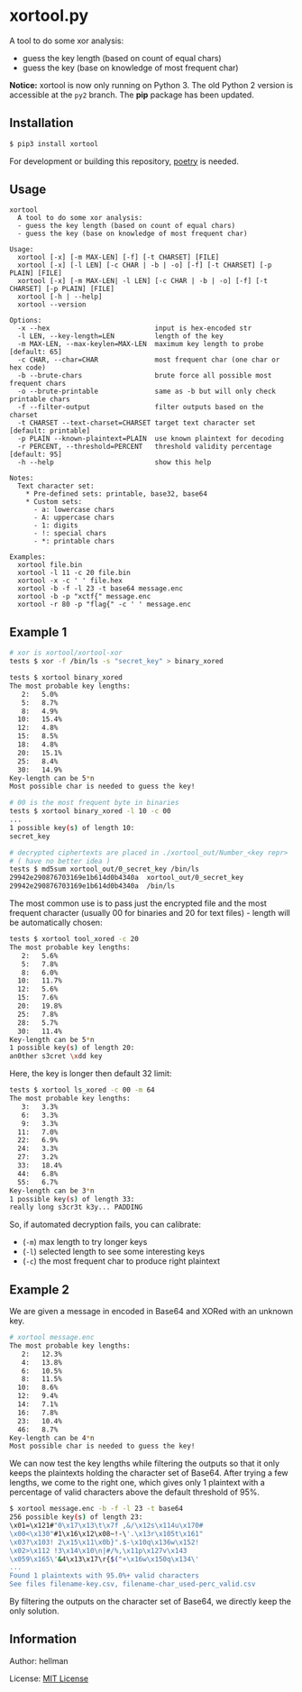 xortool.py
====================

A tool to do some xor analysis:

  - guess the key length (based on count of equal chars)
  - guess the key (base on knowledge of most frequent char)

**Notice:** xortool is now only running on Python 3. The old Python 2 version is accessible at the `py2` branch. The **pip** package has been updated.

## Installation

```bash
$ pip3 install xortool
```

For development or building this repository, [poetry](https://python-poetry.org/) is needed.


Usage
---------------------

```
xortool
  A tool to do some xor analysis:
  - guess the key length (based on count of equal chars)
  - guess the key (base on knowledge of most frequent char)

Usage:
  xortool [-x] [-m MAX-LEN] [-f] [-t CHARSET] [FILE]
  xortool [-x] [-l LEN] [-c CHAR | -b | -o] [-f] [-t CHARSET] [-p PLAIN] [FILE]
  xortool [-x] [-m MAX-LEN| -l LEN] [-c CHAR | -b | -o] [-f] [-t CHARSET] [-p PLAIN] [FILE]
  xortool [-h | --help]
  xortool --version

Options:
  -x --hex                          input is hex-encoded str
  -l LEN, --key-length=LEN          length of the key
  -m MAX-LEN, --max-keylen=MAX-LEN  maximum key length to probe [default: 65]
  -c CHAR, --char=CHAR              most frequent char (one char or hex code)
  -b --brute-chars                  brute force all possible most frequent chars
  -o --brute-printable              same as -b but will only check printable chars
  -f --filter-output                filter outputs based on the charset
  -t CHARSET --text-charset=CHARSET target text character set [default: printable]
  -p PLAIN --known-plaintext=PLAIN  use known plaintext for decoding
  -r PERCENT, --threshold=PERCENT   threshold validity percentage [default: 95]
  -h --help                         show this help

Notes:
  Text character set:
    * Pre-defined sets: printable, base32, base64
    * Custom sets:
      - a: lowercase chars
      - A: uppercase chars
      - 1: digits
      - !: special chars
      - *: printable chars

Examples:
  xortool file.bin
  xortool -l 11 -c 20 file.bin
  xortool -x -c ' ' file.hex
  xortool -b -f -l 23 -t base64 message.enc
  xortool -b -p "xctf{" message.enc
  xortool -r 80 -p "flag{" -c ' ' message.enc
```

Example 1
---------------------

```bash
# xor is xortool/xortool-xor
tests $ xor -f /bin/ls -s "secret_key" > binary_xored

tests $ xortool binary_xored
The most probable key lengths:
   2:   5.0%
   5:   8.7%
   8:   4.9%
  10:   15.4%
  12:   4.8%
  15:   8.5%
  18:   4.8%
  20:   15.1%
  25:   8.4%
  30:   14.9%
Key-length can be 5*n
Most possible char is needed to guess the key!

# 00 is the most frequent byte in binaries
tests $ xortool binary_xored -l 10 -c 00
...
1 possible key(s) of length 10:
secret_key

# decrypted ciphertexts are placed in ./xortool_out/Number_<key repr>
# ( have no better idea )
tests $ md5sum xortool_out/0_secret_key /bin/ls
29942e290876703169e1b614d0b4340a  xortool_out/0_secret_key
29942e290876703169e1b614d0b4340a  /bin/ls
```

The most common use is to pass just the encrypted file and the most frequent character (usually 00 for binaries and 20 for text files) - length will be automatically chosen:

```bash
tests $ xortool tool_xored -c 20
The most probable key lengths:
   2:   5.6%
   5:   7.8%
   8:   6.0%
  10:   11.7%
  12:   5.6%
  15:   7.6%
  20:   19.8%
  25:   7.8%
  28:   5.7%
  30:   11.4%
Key-length can be 5*n
1 possible key(s) of length 20:
an0ther s3cret \xdd key
```

Here, the key is longer then default 32 limit:

```bash
tests $ xortool ls_xored -c 00 -m 64
The most probable key lengths:
   3:   3.3%
   6:   3.3%
   9:   3.3%
  11:   7.0%
  22:   6.9%
  24:   3.3%
  27:   3.2%
  33:   18.4%
  44:   6.8%
  55:   6.7%
Key-length can be 3*n
1 possible key(s) of length 33:
really long s3cr3t k3y... PADDING
```

So, if automated decryption fails, you can calibrate:

- (`-m`) max length to try longer keys
- (`-l`) selected length to see some interesting keys
- (`-c`) the most frequent char to produce right plaintext

Example 2
---------------------

We are given a message in encoded in Base64 and XORed with an unknown key.

```bash
# xortool message.enc
The most probable key lengths:
   2:   12.3%
   4:   13.8%
   6:   10.5%
   8:   11.5%
  10:   8.6%
  12:   9.4%
  14:   7.1%
  16:   7.8%
  23:   10.4%
  46:   8.7%
Key-length can be 4*n
Most possible char is needed to guess the key!
```

We can now test the key lengths while filtering the outputs so that it only keeps the plaintexts holding the character set of Base64. After trying a few lengths, we come to the right one, which gives only 1 plaintext with a percentage of valid characters above the default threshold of 95%.

```bash
$ xortool message.enc -b -f -l 23 -t base64
256 possible key(s) of length 23:
\x01=\x121#"0\x17\x13\t\x7f ,&/\x12s\x114u\x170#
\x00<\x130"#1\x16\x12\x08~!-\'.\x13r\x105t\x161"
\x03?\x103! 2\x15\x11\x0b}".$-\x10q\x136w\x152!
\x02>\x112 !3\x14\x10\n|#/%,\x11p\x127v\x143
\x059\x165\'&4\x13\x17\r{$("+\x16w\x150q\x134\'
...
Found 1 plaintexts with 95.0%+ valid characters
See files filename-key.csv, filename-char_used-perc_valid.csv
```

By filtering the outputs on the character set of Base64, we directly keep the only solution.

Information
---------------------

Author: hellman

License: [MIT License](https://opensource.org/licenses/MIT)
